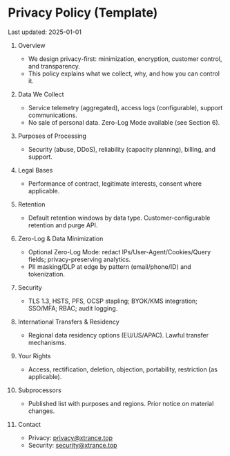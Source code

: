 # Privacy Policy (Template)

Last updated: 2025-01-01

1. Overview
   - We design privacy-first: minimization, encryption, customer control, and transparency.
   - This policy explains what we collect, why, and how you can control it.

2. Data We Collect
   - Service telemetry (aggregated), access logs (configurable), support communications.
   - No sale of personal data. Zero-Log Mode available (see Section 6).

3. Purposes of Processing
   - Security (abuse, DDoS), reliability (capacity planning), billing, and support.

4. Legal Bases
   - Performance of contract, legitimate interests, consent where applicable.

5. Retention
   - Default retention windows by data type. Customer-configurable retention and purge API.

6. Zero-Log & Data Minimization
   - Optional Zero-Log Mode: redact IPs/User-Agent/Cookies/Query fields; privacy-preserving analytics.
   - PII masking/DLP at edge by pattern (email/phone/ID) and tokenization.

7. Security
   - TLS 1.3, HSTS, PFS, OCSP stapling; BYOK/KMS integration; SSO/MFA; RBAC; audit logging.

8. International Transfers & Residency
   - Regional data residency options (EU/US/APAC). Lawful transfer mechanisms.

9. Your Rights
   - Access, rectification, deletion, objection, portability, restriction (as applicable).

10. Subprocessors
    - Published list with purposes and regions. Prior notice on material changes.

11. Contact
    - Privacy: privacy@xtrance.top
    - Security: security@xtrance.top
